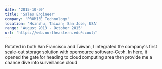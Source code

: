 ```yaml
---
date: '2015-10-30'
title: 'Sales Engineer'
company: 'PROMISE Technology'
location: 'Hsinchu, Taiwan; San Jose, USA'
range: 'August 2013 - October 2015'
url: 'https://web.northeastern.edu/scout/'
---
```


Rotated in both San Francisco and Taiwan, I integrated the company's first scale-out storage solution with opensource software-Ceph. In here, it opened the gate for heading to cloud computing area then provide me a chance dive into surveillance cloud
